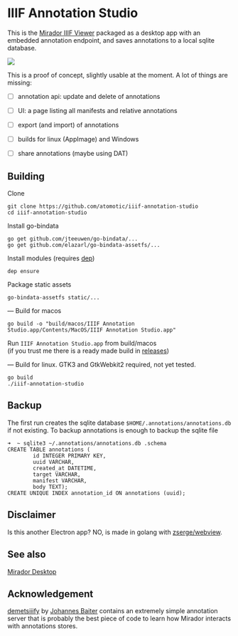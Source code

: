 # IIIF Annotation Studio 

This is the [Mirador IIIF Viewer](https://projectmirador.org) packaged as a desktop app with an embedded annotation endpoint, and saves annotations to a local sqlite database.

![](https://i.imgur.com/go7TBjh.png)

This is a proof of concept, slightly usable at the moment.
A lot of things are missing:

- [ ] annotation api: update and delete of annotations
- [ ] UI: a page listing all manifests and relative annotations
- [ ] export (and import) of annotations
- [ ] builds for linux (AppImage) and Windows
- [ ] share annotations (maybe using DAT)


## Building

Clone

	git clone https://github.com/atomotic/iiif-annotation-studio
	cd iiif-annotation-studio

Install go-bindata

	go get github.com/jteeuwen/go-bindata/...
	go get github.com/elazarl/go-bindata-assetfs/...
	
Install modules (requires [dep](https://github.com/golang/dep))

	dep ensure

Package static assets

	go-bindata-assetfs static/...

— Build for macos

	go build -o "build/macos/IIIF Annotation Studio.app/Contents/MacOS/IIIF Annotation Studio.app"

Run `IIIF Annotation Studio.app` from build/macos  
(if you trust me there is a ready made build in [releases](https://github.com/atomotic/iiif-annotation-studio/releases))

— Build for linux. GTK3 and GtkWebkit2 required, not yet tested.

	go build
	./iiif-annotation-studio


## Backup 
The first run creates the sqlite database `$HOME/.annotations/annotations.db` if not existing. To backup annotations is enough to backup the sqlite file


	➜  ~ sqlite3 ~/.annotations/annotations.db .schema
	CREATE TABLE annotations (
			id INTEGER PRIMARY KEY,
			uuid VARCHAR,
			created_at DATETIME,
			target VARCHAR,
			manifest VARCHAR,
			body TEXT);
	CREATE UNIQUE INDEX annotation_id ON annotations (uuid);
	
## Disclaimer

Is this another Electron app? NO, is made in golang with [zserge/webview](https://github.com/zserge/webview).  	
	
## See also

[Mirador Desktop](https://github.com/ProjectMirador/mirador-desktop)

## Acknowledgement

[demetsiiify](https://github.com/jbaiter/demetsiiify) by [Johannes Baiter](https://github.com/jbaiter) contains an extremely simple annotation server that is probably the best piece of code to learn how Mirador interacts with annotations stores.

